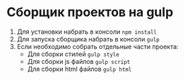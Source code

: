 # Сборщик проектов на gulp
1. Для установки набрать в консоли `npm install`
2. Для запуска сборщика набрать в консоли `gulp`
3. Если необходимо собрать отдельные части проекта:
   * Для сборки стилей `gulp style`
   + Для сборки js файлов `gulp script`
   - Для сборки html файлов `gulp html`

